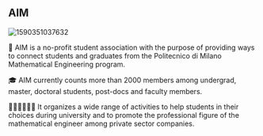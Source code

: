 ## AIM    
![1590351037632](https://user-images.githubusercontent.com/101568658/158388864-8d4b1169-4b4f-4513-9715-d4b925dc85bc.png)

🤝 AIM is a no-profit student association with the purpose of providing ways to connect students and graduates from the Politecnico di Milano Mathematical Engineering program.

🎓 AIM currently counts more than 2000 members among undergrad, master, doctoral students, post-docs and faculty members.

👩🏻‍💻👨🏼‍💻 It organizes a wide range of activities to help students in their choices during university and to promote the professional figure of the mathematical engineer among private sector companies.

